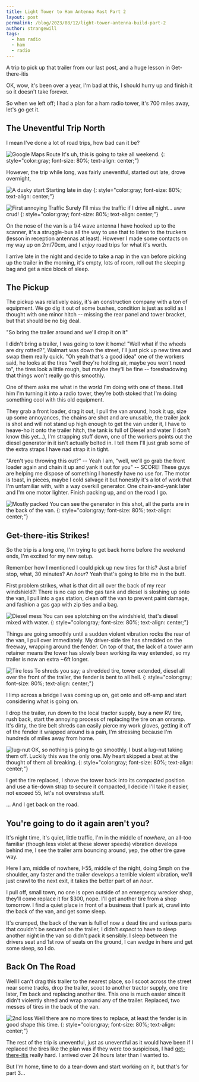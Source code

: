 ```yaml
---
title: Light Tower to Ham Antenna Mast Part 2
layout: post
permalink: /blog/2023/08/12/light-tower-antenna-build-part-2
author: strangewill
tags:
  - ham radio
  - ham
  - radio
---
```


A trip to pick up that trailer from our last post, and a huge lesson in Get-there-itis

<!--excerpt-->

OK, wow, it's been over a year, I'm bad at this, I should hurry up and finish it so it doesn't take forever.

So when we left off; I had a plan for a ham radio tower, it's 700 miles away, let's go get it.

## The Uneventful Trip North

I mean I've done a lot of road trips, how bad can it be?

![Google Maps Route](/images/blog/2023-08-12-light-tower-antenna-build-2/map.png)
It's uh, this is going to take all weekend.
{: style="color:gray; font-size: 80%; text-align: center;"}

However, the trip while long, was fairly uneventful, started out late, drove overnight,

![A dusky start](/images/blog/2023-08-12-light-tower-antenna-build-2/start.jpg)
Starting late in day
{: style="color:gray; font-size: 80%; text-align: center;"}

![First annoying Traffic](/images/blog/2023-08-12-light-tower-antenna-build-2/traffic.jpg)
Surely I'll miss the traffic if I drive all night... aww crud!
{: style="color:gray; font-size: 80%; text-align: center;"}

On the nose of the van is a 1/4 wave antenna I have hooked up to the scanner, it's a struggle-bus all the way to use that to listen to the truckers (lesson in reception antennas at least). However I made some contacts on my way up on 2m/70cm, and I _enjoy_ road trips for what it's worth.

I arrive late in the night and decide to take a nap in the van before picking up the trailer in the morning, it's empty, lots of room, roll out the sleeping bag and get a nice block of sleep.

## The Pickup

The pickup was relatively easy, it's an construction company with a ton of equipment. We go dig it out of some bushes, condition is just as solid as I thought with one minor hitch -- missing the rear panel and tower bracket, but that should be no big deal.

"So bring the trailer around and we'll drop it on it"

I didn't bring a trailer, I was going to tow it home! "Well what if the wheels are dry rotted?", Walmart was down the street, I'll just pick up new tires and swap them really quick. "Oh yeah that's a good idea" one of the workers said, he looks at the tires "well they're holding air, maybe you won't need to", the tires look a little rough, but maybe they'll be fine -- foreshadowing that things won't really go this smoothly.

One of them asks me what in the _world_ I'm doing with one of these. I tell him I'm turning it into a radio tower, they're both stoked that I'm doing something cool with this old equipment.

They grab a front loader, drag it out, I pull the van around, hook it up, size up some annoyances, the chains are shot and are unusable, the trailer jack is shot and will not stand up high enough to get the van under it, I have to heave-ho it onto the trailer hitch, the tank is full of Diesel and water (I don't know this yet...), I'm strapping stuff down, one of the workers points out the diesel generator in it isn't actually bolted in. I tell them I'll just grab some of the extra straps I have nad strap it in tight.

"Aren't you throwing this out?" -- Yeah I am, "well, we'll go grab the front loader again and chain it up and yank it out for you" -- SCORE! These guys are helping me dispose of something I honestly have no use for. The motor is toast, in pieces, maybe I cold salvage it but honestly it's a lot of work that I'm unfamiliar with, with a way overkill generator. One chain-and-yank later and I'm one motor lighter. Finish packing up, and on the road I go.

![Mostly packed](/images/blog/2023-08-12-light-tower-antenna-build-2/pick-up.jpg)
You can see the generator in this shot, all the parts are in the back of the van.
{: style="color:gray; font-size: 80%; text-align: center;"}

## Get-there-itis Strikes!

So the trip is a long one, I'm trying to get back home before the weekend ends, I'm excited for my new setup.

Remember how I mentioned I could pick up new tires for this? Just a brief stop, what, 30 minutes? An _hour_? Yeah that's going to bite me in the butt.

First problem strikes, what is that dirt all over the back of my rear windshield?! There is no cap on the gas tank and diesel is sloshing up onto the van, I pull into a gas station, clean off the van to prevent paint damage, and fashion a gas gap with zip ties and a bag.

![Diesel mess](/images/blog/2023-08-12-light-tower-antenna-build-2/diesel-mess.jpg)
You can see splotching on the windshield, that's diesel mixed with water.
{: style="color:gray; font-size: 80%; text-align: center;"}

Things are going smoothly until a sudden violent vibration rocks the rear of the van, I pull over immediately. My driver-side tire has shredded on the freeway, wrapping around the fender. On top of that, the lack of a tower arm retainer means the tower has slowly been working its way extended, so my trailer is now an extra ~6ft longer.

![Tire loss](/images/blog/2023-08-12-light-tower-antenna-build-2/shreds.jpg)
To shreds you say; a shredded tire, tower extended, diesel all over the front of the trailer, the fender is bent to all hell.
{: style="color:gray; font-size: 80%; text-align: center;"}

I limp across a bridge I was coming up on, get onto and off-amp and start considering what is going on.

I drop the trailer, run down to the local tractor supply, buy a new RV tire, rush back, start the annoying process of replacing the tire on an onramp. It's dirty, the tire belt shreds can easily pierce my work gloves, getting it off of the fender it wrapped around is a pain, I'm stressing because I'm hundreds of miles away from home.

![lug-nut](/images/blog/2023-08-12-light-tower-antenna-build-2/lugnut.jpg)
OK, so nothing is going to go smoothly, I bust a lug-nut taking them off. Luckily this was the only one. My heart skipped a beat at the thought of them all breaking.
{: style="color:gray; font-size: 80%; text-align: center;"}

I get the tire replaced, I shove the tower back into its compacted position and use a tie-down strap to secure it compacted, I decide I'll take it easier, not exceed 55, let's not overstress stuff.

... And I get back on the road.

## You're going to do it again aren't you?

It's night time, it's quiet, little traffic, I'm in the middle of _nowhere_, an all-too familiar (though less violet at these slower speeds) vibration develops behind me, I see the trailer arm bouncing around, yep, the other tire gave way.

Here I am, middle of nowhere, I-55, middle of the night, doing 5mph on the shoulder, any faster and the trailer develops a terrible violent vibration, we'll just crawl to the next exit, it takes the better part of an _hour_.

I pull off, small town, no one is open outside of an emergency wrecker shop, they'll come replace it for $300, nope. I'll get another tire from a shop tomorrow. I find a quiet place in front of a business that I park at, crawl into the back of the van, and get some sleep.

It's cramped, the back of the van is full of now a dead tire and various parts that couldn't be secured on the trailer, I didn't _expect_ to have to sleep another night in the van so didn't pack it sensibly. I sleep between the drivers seat and 1st row of seats on the ground, I can wedge in here and get some sleep, so I do.

## Back On The Road

Well I can't drag this trailer to the nearest place, so I scoot across the street near some tracks, drop the trailer, scoot to another tractor supply, one tire later, I'm back and replacing another tire. This one is much easier since it didn't violently shred and wrap around any of the trailer. Replaced, two messes of tires in the back of the van.

![2nd loss](/images/blog/2023-08-12-light-tower-antenna-build-2/2nd-tire-loss.jpg)
Well there are no more tires to replace, at least the fender is in good shape this time.
{: style="color:gray; font-size: 80%; text-align: center;"}

The rest of the trip is uneventful, just as uneventful as it would have been if I replaced the tires like the plan was if they were too suspicious, I had [get-there-itis](https://en.wiktionary.org/wiki/get-there-itis) really hard. I arrived over 24 hours later than I wanted to.

But I'm home, time to do a tear-down and start working on it, but that's for part 3...